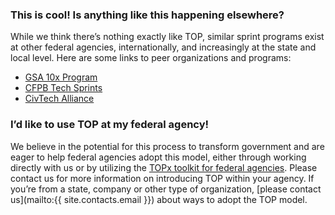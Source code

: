
### This is cool!  Is anything like this happening elsewhere? 

While we think there’s nothing exactly like TOP, similar sprint programs exist at other federal agencies, internationally, and increasingly at the state and local level. Here are some links to peer organizations and programs: 

<ul>
  <li><a class="explicit-external-link" href="https://10x.gsa.gov/">GSA 10x Program</a></li>
  <li><a class="explicit-external-link" href="https://www.consumerfinance.gov/rules-policy/innovation/cfpb-tech-sprints/">CFPB Tech Sprints</a></li>
  <li><a href="https://www.civtechalliance.org/">CivTech Alliance</a></li>
</ul>

### I’d like to use TOP at my federal agency!
We believe in the potential for this process to transform government and are eager to help federal agencies adopt this model, either through working directly with us or by utilizing the [TOPx toolkit for federal agencies](../topx-toolkit/). Please contact us for more information on introducing TOP within your agency.  If you’re from a state, company or other type of organization, [please contact us](mailto:{{ site.contacts.email }}) about ways to adopt the TOP model.